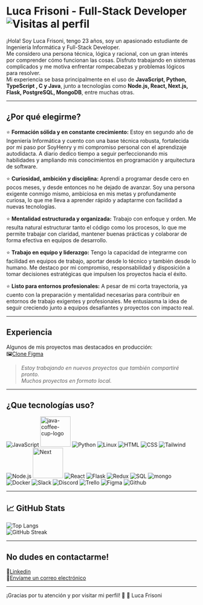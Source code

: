 
# Luca Frisoni - Full-Stack Developer ![Visitas al perfil](https://komarev.com/ghpvc/?username=LucaFrisoni&color=blue)
¡Hola! Soy Luca Frisoni, tengo 23 años, soy un apasionado estudiante de Ingeniería Informática y Full-Stack Developer.  
Me considero una persona técnica, lógica y racional, con un gran interés por comprender cómo funcionan las cosas. Disfruto trabajando en sistemas complicados y me motiva enfrentar rompecabezas y problemas lógicos para resolver.   
Mi experiencia se basa principalmente en el uso de **JavaScript, Python, TypeScript , C y Java**, junto a tecnologías como **Node.js, React, Next.js, Flask, PostgreSQL, MongoDB**, entre muchas otras.

---

## ¿Por qué elegirme?
⭐ **Formación sólida y en constante crecimiento:** Estoy en segundo año de Ingeniería Informática y cuento con una base técnica robusta, fortalecida por mi paso por SoyHenry y mi compromiso personal con el aprendizaje autodidacta. A diario dedico tiempo a seguir perfeccionando mis habilidades y ampliando mis conocimientos en programación y arquitectura de software.

⭐ **Curiosidad, ambición y disciplina:** Aprendí a programar desde cero en pocos meses, y desde entonces no he dejado de avanzar. Soy una persona exigente conmigo mismo, ambiciosa en mis metas y profundamente curiosa, lo que me lleva a aprender rápido y adaptarme con facilidad a nuevas tecnologías.

⭐ **Mentalidad estructurada y organizada:** Trabajo con enfoque y orden. Me resulta natural estructurar tanto el código como los procesos, lo que me permite trabajar con claridad, mantener buenas prácticas y colaborar de forma efectiva en equipos de desarrollo.

⭐ **Trabajo en equipo y liderazgo:** Tengo la capacidad de integrarme con facilidad en equipos de trabajo, aportar desde lo técnico y también desde lo humano. Me destaco por mi compromiso, responsabilidad y disposición a tomar decisiones estratégicas que impulsen los proyectos hacia el éxito.

⭐ **Listo para entornos profesionales:** A pesar de mi corta trayectoria, ya cuento con la preparación y mentalidad necesarias para contribuir en entornos de trabajo exigentes y profesionales. Me entusiasma la idea de seguir creciendo junto a equipos desafiantes y proyectos con impacto real.

---

## Experiencia
Algunos de mis proyectos mas destacados en producción:<br>
🖼️[Clone Figma](https://figma-clone-sooty.vercel.app/)<br>
> *Estoy trabajando en nuevos proyectos que también compartiré pronto.*  
> *Muchos proyectos en formato local.*

---
 
 ## ¿Que tecnologías uso?
![JavaScript](https://img.icons8.com/color/80/000000/javascript--v1.png)
<img width="80" height="80" src="https://img.icons8.com/fluency/80/java-coffee-cup-logo.png" alt="java-coffee-cup-logo"/>
![Python](https://img.icons8.com/color/80/python--v1.png)
![Linux](https://img.icons8.com/color/80/linux--v1.png)
![HTML](https://img.icons8.com/color/80/000000/html-5--v1.png)
![CSS](https://img.icons8.com/color/80/000000/css3.png)
![Tailwind](https://img.icons8.com/color/80/tailwind_css.png)
![Node.js](https://img.icons8.com/fluency/80/000000/node-js.png)
<img src="https://cdn.icon-icons.com/icons2/2148/PNG/512/nextjs_icon_132160.png" alt="Next" width="80" />
![React](https://img.icons8.com/plasticine/80/000000/react.png)
![Flask](https://img.icons8.com/ios/80/flask.png)
![Redux](https://img.icons8.com/color/80/000000/redux.png)
![SQL](https://img.icons8.com/arcade/80/000000/sql.png)
![mongo](https://img.icons8.com/color/80/000000/mongodb.png)
![Docker](https://img.icons8.com/fluency/80/docker.png)
![Slack](https://img.icons8.com/color/80/000000/slack.png)
![Discord](https://img.icons8.com/color/80/000000/discord--v2.png)
![Trello](https://img.icons8.com/color/80/trello.png)
![Figma](https://img.icons8.com/color/80/figma--v1.png)
![Github](https://img.icons8.com/ios-glyphs/80/github.png)

---

## 📈 GitHub Stats
![Top Langs](https://github-readme-stats.vercel.app/api/top-langs/?username=LucaFrisoni&layout=compact&theme=tokyonight)  
![GitHub Streak](https://streak-stats.demolab.com/?user=LucaFrisoni&theme=tokyonight)  

---

## No dudes en contactarme!
💼[Linkedin](https://www.linkedin.com/in/luca-frisoni-58ba67238/)<br>
📧[Envíame un correo electrónico](mailto:frisoniluca1@gmail.com)

---

¡Gracias por tu atención y por visitar mi perfil! 🚀
🚀 Luca Frisoni

